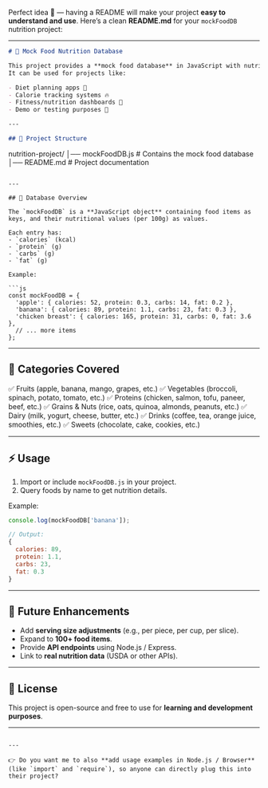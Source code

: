 Perfect idea 🚀 — having a README will make your project **easy to understand and use**.
Here’s a clean **README.md** for your `mockFoodDB` nutrition project:

---

```markdown
# 🍎 Mock Food Nutrition Database

This project provides a **mock food database** in JavaScript with nutritional values for common foods.  
It can be used for projects like:

- Diet planning apps 🥗  
- Calorie tracking systems 🔥  
- Fitness/nutrition dashboards 💪  
- Demo or testing purposes 🎯  

---

## 📂 Project Structure

```

nutrition-project/
│── mockFoodDB.js     # Contains the mock food database
│── README.md         # Project documentation

````

---

## 📜 Database Overview

The `mockFoodDB` is a **JavaScript object** containing food items as keys, and their nutritional values (per 100g) as values.

Each entry has:
- `calories` (kcal)  
- `protein` (g)  
- `carbs` (g)  
- `fat` (g)  

Example:

```js
const mockFoodDB = {
  'apple': { calories: 52, protein: 0.3, carbs: 14, fat: 0.2 },
  'banana': { calories: 89, protein: 1.1, carbs: 23, fat: 0.3 },
  'chicken breast': { calories: 165, protein: 31, carbs: 0, fat: 3.6 },
  // ... more items
};
````

---

## 🥑 Categories Covered

✅ Fruits (apple, banana, mango, grapes, etc.)
✅ Vegetables (broccoli, spinach, potato, tomato, etc.)
✅ Proteins (chicken, salmon, tofu, paneer, beef, etc.)
✅ Grains & Nuts (rice, oats, quinoa, almonds, peanuts, etc.)
✅ Dairy (milk, yogurt, cheese, butter, etc.)
✅ Drinks (coffee, tea, orange juice, smoothies, etc.)
✅ Sweets (chocolate, cake, cookies, etc.)

---

## ⚡ Usage

1. Import or include `mockFoodDB.js` in your project.
2. Query foods by name to get nutrition details.

Example:

```js
console.log(mockFoodDB['banana']);

// Output:
{
  calories: 89,
  protein: 1.1,
  carbs: 23,
  fat: 0.3
}
```

---

## 🔮 Future Enhancements

* Add **serving size adjustments** (e.g., per piece, per cup, per slice).
* Expand to **100+ food items**.
* Provide **API endpoints** using Node.js / Express.
* Link to **real nutrition data** (USDA or other APIs).

---

## 📜 License

This project is open-source and free to use for **learning and development purposes**.

---

```

---

👉 Do you want me to also **add usage examples in Node.js / Browser** (like `import` and `require`), so anyone can directly plug this into their project?
```
